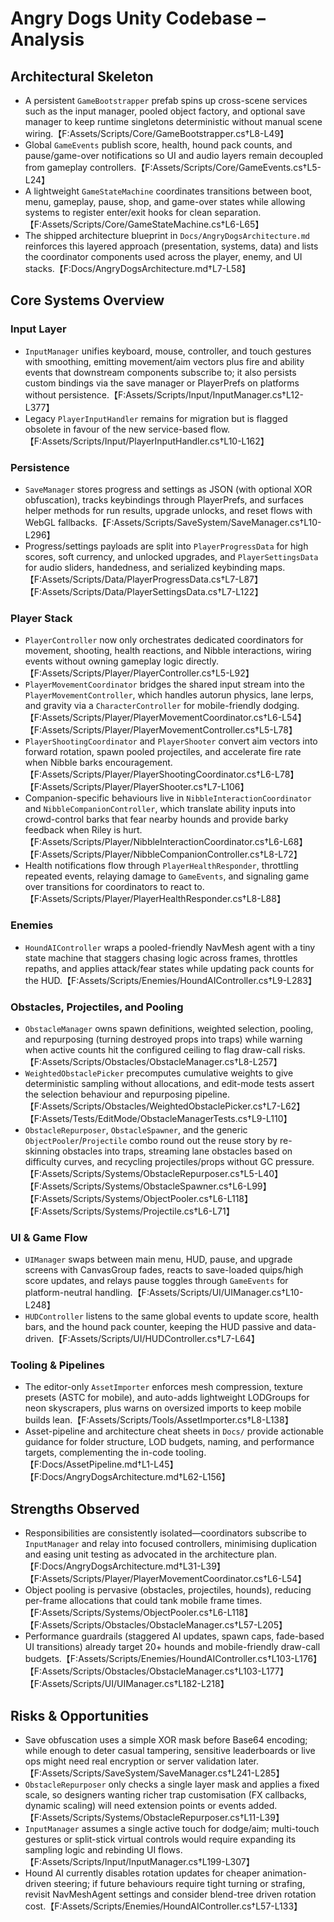 # Angry Dogs Unity Codebase – Analysis

## Architectural Skeleton
- A persistent `GameBootstrapper` prefab spins up cross-scene services such as the input manager, pooled object factory, and optional save manager to keep runtime singletons deterministic without manual scene wiring.【F:Assets/Scripts/Core/GameBootstrapper.cs†L8-L49】
- Global `GameEvents` publish score, health, hound pack counts, and pause/game-over notifications so UI and audio layers remain decoupled from gameplay controllers.【F:Assets/Scripts/Core/GameEvents.cs†L5-L24】
- A lightweight `GameStateMachine` coordinates transitions between boot, menu, gameplay, pause, shop, and game-over states while allowing systems to register enter/exit hooks for clean separation.【F:Assets/Scripts/Core/GameStateMachine.cs†L6-L65】
- The shipped architecture blueprint in `Docs/AngryDogsArchitecture.md` reinforces this layered approach (presentation, systems, data) and lists the coordinator components used across the player, enemy, and UI stacks.【F:Docs/AngryDogsArchitecture.md†L7-L58】

## Core Systems Overview
### Input Layer
- `InputManager` unifies keyboard, mouse, controller, and touch gestures with smoothing, emitting movement/aim vectors plus fire and ability events that downstream components subscribe to; it also persists custom bindings via the save manager or PlayerPrefs on platforms without persistence.【F:Assets/Scripts/Input/InputManager.cs†L12-L377】
- Legacy `PlayerInputHandler` remains for migration but is flagged obsolete in favour of the new service-based flow.【F:Assets/Scripts/Input/PlayerInputHandler.cs†L10-L162】

### Persistence
- `SaveManager` stores progress and settings as JSON (with optional XOR obfuscation), tracks keybindings through PlayerPrefs, and surfaces helper methods for run results, upgrade unlocks, and reset flows with WebGL fallbacks.【F:Assets/Scripts/SaveSystem/SaveManager.cs†L10-L296】
- Progress/settings payloads are split into `PlayerProgressData` for high scores, soft currency, and unlocked upgrades, and `PlayerSettingsData` for audio sliders, handedness, and serialized keybinding maps.【F:Assets/Scripts/Data/PlayerProgressData.cs†L7-L87】【F:Assets/Scripts/Data/PlayerSettingsData.cs†L7-L122】

### Player Stack
- `PlayerController` now only orchestrates dedicated coordinators for movement, shooting, health reactions, and Nibble interactions, wiring events without owning gameplay logic directly.【F:Assets/Scripts/Player/PlayerController.cs†L5-L92】
- `PlayerMovementCoordinator` bridges the shared input stream into the `PlayerMovementController`, which handles autorun physics, lane lerps, and gravity via a `CharacterController` for mobile-friendly dodging.【F:Assets/Scripts/Player/PlayerMovementCoordinator.cs†L6-L54】【F:Assets/Scripts/Player/PlayerMovementController.cs†L5-L78】
- `PlayerShootingCoordinator` and `PlayerShooter` convert aim vectors into forward rotation, spawn pooled projectiles, and accelerate fire rate when Nibble barks encouragement.【F:Assets/Scripts/Player/PlayerShootingCoordinator.cs†L6-L78】【F:Assets/Scripts/Player/PlayerShooter.cs†L7-L106】
- Companion-specific behaviours live in `NibbleInteractionCoordinator` and `NibbleCompanionController`, which translate ability inputs into crowd-control barks that fear nearby hounds and provide barky feedback when Riley is hurt.【F:Assets/Scripts/Player/NibbleInteractionCoordinator.cs†L6-L68】【F:Assets/Scripts/Player/NibbleCompanionController.cs†L8-L72】
- Health notifications flow through `PlayerHealthResponder`, throttling repeated events, relaying damage to `GameEvents`, and signaling game over transitions for coordinators to react to.【F:Assets/Scripts/Player/PlayerHealthResponder.cs†L8-L88】

### Enemies
- `HoundAIController` wraps a pooled-friendly NavMesh agent with a tiny state machine that staggers chasing logic across frames, throttles repaths, and applies attack/fear states while updating pack counts for the HUD.【F:Assets/Scripts/Enemies/HoundAIController.cs†L9-L283】

### Obstacles, Projectiles, and Pooling
- `ObstacleManager` owns spawn definitions, weighted selection, pooling, and repurposing (turning destroyed props into traps) while warning when active counts hit the configured ceiling to flag draw-call risks.【F:Assets/Scripts/Obstacles/ObstacleManager.cs†L8-L257】
- `WeightedObstaclePicker` precomputes cumulative weights to give deterministic sampling without allocations, and edit-mode tests assert the selection behaviour and repurposing pipeline.【F:Assets/Scripts/Obstacles/WeightedObstaclePicker.cs†L7-L62】 【F:Assets/Tests/EditMode/ObstacleManagerTests.cs†L9-L110】
- `ObstacleRepurposer`, `ObstacleSpawner`, and the generic `ObjectPooler`/`Projectile` combo round out the reuse story by re-skinning obstacles into traps, streaming lane obstacles based on difficulty curves, and recycling projectiles/props without GC pressure.【F:Assets/Scripts/Systems/ObstacleRepurposer.cs†L5-L40】【F:Assets/Scripts/Systems/ObstacleSpawner.cs†L6-L99】【F:Assets/Scripts/Systems/ObjectPooler.cs†L6-L118】【F:Assets/Scripts/Systems/Projectile.cs†L6-L71】

### UI & Game Flow
- `UIManager` swaps between main menu, HUD, pause, and upgrade screens with CanvasGroup fades, reacts to save-loaded quips/high score updates, and relays pause toggles through `GameEvents` for platform-neutral handling.【F:Assets/Scripts/UI/UIManager.cs†L10-L248】
- `HUDController` listens to the same global events to update score, health bars, and the hound pack counter, keeping the HUD passive and data-driven.【F:Assets/Scripts/UI/HUDController.cs†L7-L64】

### Tooling & Pipelines
- The editor-only `AssetImporter` enforces mesh compression, texture presets (ASTC for mobile), and auto-adds lightweight LODGroups for neon skyscrapers, plus warns on oversized imports to keep mobile builds lean.【F:Assets/Scripts/Tools/AssetImporter.cs†L8-L138】
- Asset-pipeline and architecture cheat sheets in `Docs/` provide actionable guidance for folder structure, LOD budgets, naming, and performance targets, complementing the in-code tooling.【F:Docs/AssetPipeline.md†L1-L45】 【F:Docs/AngryDogsArchitecture.md†L62-L156】

## Strengths Observed
- Responsibilities are consistently isolated—coordinators subscribe to `InputManager` and relay into focused controllers, minimising duplication and easing unit testing as advocated in the architecture plan.【F:Docs/AngryDogsArchitecture.md†L31-L39】 【F:Assets/Scripts/Player/PlayerMovementCoordinator.cs†L6-L54】
- Object pooling is pervasive (obstacles, projectiles, hounds), reducing per-frame allocations that could tank mobile frame times.【F:Assets/Scripts/Systems/ObjectPooler.cs†L6-L118】 【F:Assets/Scripts/Obstacles/ObstacleManager.cs†L57-L205】
- Performance guardrails (staggered AI updates, spawn caps, fade-based UI transitions) already target 20+ hounds and mobile-friendly draw-call budgets.【F:Assets/Scripts/Enemies/HoundAIController.cs†L103-L176】 【F:Assets/Scripts/Obstacles/ObstacleManager.cs†L103-L177】 【F:Assets/Scripts/UI/UIManager.cs†L182-L218】

## Risks & Opportunities
- Save obfuscation uses a simple XOR mask before Base64 encoding; while enough to deter casual tampering, sensitive leaderboards or live ops might need real encryption or server validation later.【F:Assets/Scripts/SaveSystem/SaveManager.cs†L241-L285】
- `ObstacleRepurposer` only checks a single layer mask and applies a fixed scale, so designers wanting richer trap customisation (FX callbacks, dynamic scaling) will need extension points or events added.【F:Assets/Scripts/Systems/ObstacleRepurposer.cs†L11-L39】
- `InputManager` assumes a single active touch for dodge/aim; multi-touch gestures or split-stick virtual controls would require expanding its sampling logic and rebinding UI flows.【F:Assets/Scripts/Input/InputManager.cs†L199-L307】
- Hound AI currently disables rotation updates for cheaper animation-driven steering; if future behaviours require tight turning or strafing, revisit NavMeshAgent settings and consider blend-tree driven rotation cost.【F:Assets/Scripts/Enemies/HoundAIController.cs†L57-L133】

